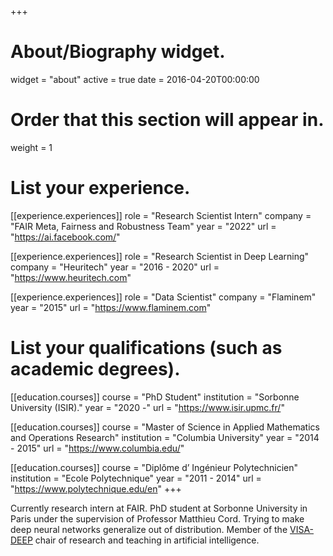 +++
# About/Biography widget.
widget = "about"
active = true
date = 2016-04-20T00:00:00

# Order that this section will appear in.
weight = 1

# List your experience.
[[experience.experiences]]
  role = "Research Scientist Intern"
  company = "FAIR Meta, Fairness and Robustness Team"
  year = "2022"
  url = "https://ai.facebook.com/"

[[experience.experiences]]
  role = "Research Scientist in Deep Learning"
  company = "Heuritech"
  year = "2016 - 2020"
  url = "https://www.heuritech.com"

[[experience.experiences]]
  role = "Data Scientist"
  company = "Flaminem"
  year = "2015"
  url = "https://www.flaminem.com"


# List your qualifications (such as academic degrees).
[[education.courses]]
  course = "PhD Student"
  institution = "Sorbonne University (ISIR)."
  year = "2020 -"
  url = "https://www.isir.upmc.fr/"

[[education.courses]]
  course = "Master of Science in Applied Mathematics and Operations Research"
  institution = "Columbia University"
  year = "2014 - 2015"
  url = "https://www.columbia.edu/"

[[education.courses]]
  course = "Diplôme d’ Ingénieur Polytechnicien"
  institution = "Ecole Polytechnique"
  year = "2011 - 2014"
  url = "https://www.polytechnique.edu/en"
+++


Currently research intern at FAIR. PhD student at Sorbonne University in Paris under the supervision of Professor Matthieu Cord. Trying to make deep neural networks generalize out of distribution. Member of the [VISA-DEEP](https://chaire-visadeep.github.io/) chair of research and teaching in artificial intelligence.

